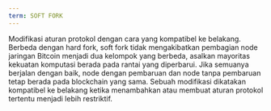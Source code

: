 ```yaml
---
term: SOFT FORK
---
```


Modifikasi aturan protokol dengan cara yang kompatibel ke belakang. Berbeda dengan hard fork, soft fork tidak mengakibatkan pembagian node jaringan Bitcoin menjadi dua kelompok yang berbeda, asalkan mayoritas kekuatan komputasi berada pada rantai yang diperbarui. Jika semuanya berjalan dengan baik, node dengan pembaruan dan node tanpa pembaruan tetap berada pada blockchain yang sama. Sebuah modifikasi dikatakan kompatibel ke belakang ketika menambahkan atau membuat aturan protokol tertentu menjadi lebih restriktif.